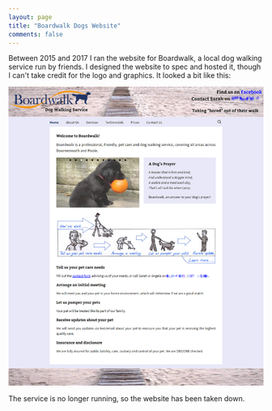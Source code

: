 ```yaml
---
layout: page
title: "Boardwalk Dogs Website"
comments: false
---
```


Between 2015 and 2017 I ran the website for Boardwalk, a local dog walking service run by friends. I designed the website to spec and hosted it, though I can't take credit for the logo and graphics. It looked a bit like this:

![Boardwalk Dogs Website](/websites/boardwalk/boardwalk.png)

The service is no longer running, so the website has been taken down.
